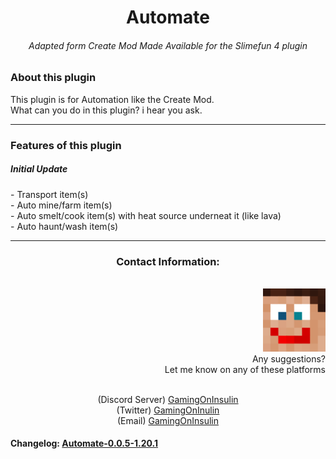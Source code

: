 <div align="center">
  <h1><a>Automate</a></h1>
  <h6><i>Adapted form Create Mod Made Available for the Slimefun 4 plugin</i></h6>
</div>
<div align="left">
  <h3>About this plugin</h3>
  <p>
    This plugin is for Automation like the Create Mod. <br>
    What can you do in this plugin? i hear you ask.
  </p>
  <hr>
  <h3>Features of this plugin</h3>
  <p>
    <h5>Initial Update</h5>
    - Transport item(s) <br>
    - Auto mine/farm item(s) <br>
    - Auto smelt/cook item(s) with heat source underneat it (like lava) <br>
    - Auto haunt/wash item(s) <br>
  </p>
  </div>
  <hr>
<div align="center"><h3>Contact Information:</h3></div>
<br>
<div align="right">
 <img src="assets\automate\icon.png" alt="Profile Icon" width="100" hight="100"/> <br>
  Any suggestions? <br>
  Let me know on any of these platforms <br><br>
  <p align="center">
    (Discord Server) <a href="https://discord.gg/n832bVJ">GamingOnInsulin</a> <br>
    (Twitter) <a href="https://twitter.com/GamingOnInsulin">GamingOnInulin</a> <br>
    (Email) <a href="mailto:gamingoninsulin@gmail.com">GamingOnInsulin</a>
  </p>
</div>
<div aligin="center">
  <h4> Changelog: <a href="assets/automate/changelog(s)/changelog-0.0.5-1.20.1.txt" target="_blank">Automate-0.0.5-1.20.1</a></h4>
</div>
